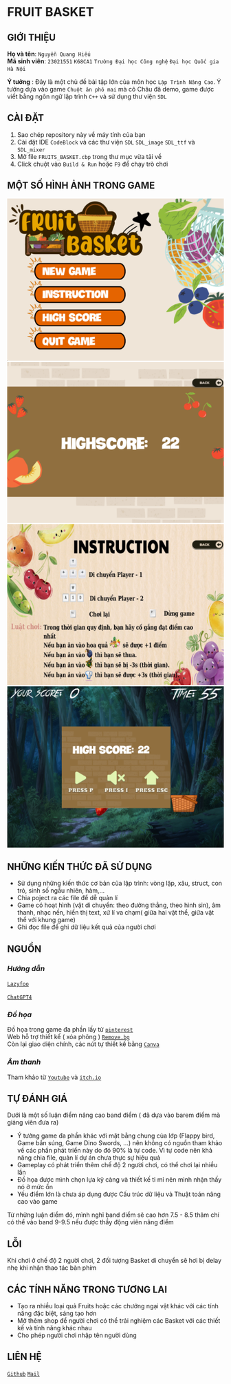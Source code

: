# **FRUIT BASKET**  
## GIỚI THIỆU  
**Họ và tên**: `Nguyễn Quang Hiếu`  
**Mã sinh viên**: `23021551` `K68CA1` `Trường Đại học Công nghệ` `Đại học Quốc gia Hà Nội`  

**Ý tưởng** : Đây là một chủ đề bài tập lớn của môn học `Lập Trình Nâng Cao`. Ý tưởng dựa vào game `Chuột ăn phô mai` mà cô Châu đã demo, game được viết bằng ngôn ngữ lập trình `C++` và sử dụng thư viện `SDL`  

## CÀI ĐẶT  
1. Sao chép repository này về máy tính của bạn  
2. Cài đặt IDE `CodeBlock` và các thư viện `SDL` `SDL_image` `SDL_ttf` và `SDL_mixer`  
3. Mở file `FRUITS_BASKET.cbp` trong thư mục vừa tải về  
4. Click chuột vào `Build & Run` hoặc `F9` để chạy trò chơi  
## MỘT SỐ HÌNH ẢNH TRONG GAME
![Menu](DEMOIMAGE/demoImage1.png)  
![HighScore](DEMOIMAGE/demoImage2.png)  
![Instruction](DEMOIMAGE/demoImage3.png)  
![Playgame](DEMOIMAGE/demoImage4.png)  
## NHỮNG KIẾN THỨC ĐÃ SỬ DỤNG  
+ Sử dụng những kiến thức cơ bản của lập trình: vòng lặp, xâu, struct, con trỏ, sinh số ngẫu nhiên, hàm,...  
+ Chia poject ra các file để dễ quản lí  
+ Game có hoạt hình (vật di chuyển: theo đường thẳng, theo hình sin), âm thanh, nhạc nền, hiển thị text, xử lí va chạm( giữa hai vật thể, giữa vật thể với khung game)  
+ Ghi đọc file để ghi dữ liệu kết quả của người chơi  

## NGUỒN  
### *Hướng dẫn*  
[`Lazyfoo`](https://lazyfoo.net/tutorials/SDL/index.php)  

[`ChatGPT4`](https://chat.openai.com)  

### *Đồ họa*
Đồ họa trong game đa phần lấy từ [`pinterest`](https://www.pinterest.com/)  
Web hỗ trợ thiết kế ( xóa phông ) [`Remove.bg`](https://www.remove.bg/upload)  
Còn lại giao diện chính, các nút tự thiết kế bằng [`Canva`](https://www.canva.com/)  

### *Âm thanh*
Tham khảo từ [`Youtube`](https://www.youtube.com/) và [`itch.io`](https://itch.io/)  
 
## TỰ ĐÁNH GIÁ  
Dưới là một số luận điểm nâng cao band điểm ( đã dựa vào barem điểm mà giảng viên đưa ra)  
+ Ý tưởng game đa phần khác với mặt bằng chung của lớp (Flappy bird, Game bắn súng, Game Dino Swords, ...) nên không có nguồn tham khảo về các phần phát triển này do đó 90% là tự code. Vì tự code nên khả năng chia file, quản lí dự án chưa thực sự hiệu quả  
+ Gameplay có phát triển thêm chế độ 2 người chơi, có thể chơi lại nhiều lần  
+ Đồ họa được mình chọn lựa kỹ càng và thiết kế tỉ mỉ nên mình nhận thấy nó ở mức ổn  
+ Yếu điểm lớn là chưa áp dụng được Cấu trúc dữ liệu và Thuật toán nâng cao vào game  
  
Từ những luận điểm đó, mình nghĩ band điểm sẽ cao hơn 7.5 - 8.5 thâm chí có thể vào band 9-9.5 nếu được thầy động viên nâng điểm  
## LỖI  
Khi chơi ở chế độ 2 người chơi, 2 đối tượng Basket di chuyển sẽ hơi bị delay nhẹ khi nhận thao tác bàn phím  
## CÁC TÍNH NĂNG TRONG TƯƠNG LAI  
+ Tạo ra nhiều loại quả Fruits hoặc các chướng ngại vật khác với các tính năng đặc biệt, sáng tạo hơn  
+ Mở thêm shop để người chơi có thể trải nghiệm các Basket với các thiết kế và tính năng khác nhau  
+ Cho phép người chơi nhập tên người dùng  

## LIÊN HỆ  
[`Github`](https://github.com/hieunqlamit) [`Mail`](nguyenquanghieu1032005@gmail.com)  






